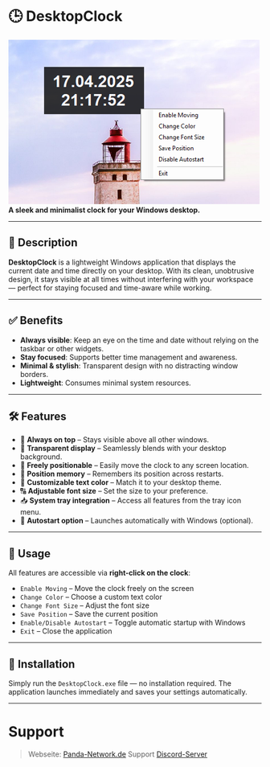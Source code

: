 # 🕒 DesktopClock
![alt text](<docs/screenshot.png>)
**A sleek and minimalist clock for your Windows desktop.**

---

## 📝 Description

**DesktopClock** is a lightweight Windows application that displays the current date and time directly on your desktop. With its clean, unobtrusive design, it stays visible at all times without interfering with your workspace — perfect for staying focused and time-aware while working.

---

## ✅ Benefits

- **Always visible**: Keep an eye on the time and date without relying on the taskbar or other widgets.
- **Stay focused**: Supports better time management and awareness.
- **Minimal & stylish**: Transparent design with no distracting window borders.
- **Lightweight**: Consumes minimal system resources.

---

## 🛠️ Features

- 🔲 **Always on top** – Stays visible above all other windows.
- 🧊 **Transparent display** – Seamlessly blends with your desktop background.
- 🎯 **Freely positionable** – Easily move the clock to any screen location.
- 💾 **Position memory** – Remembers its position across restarts.
- 🎨 **Customizable text color** – Match it to your desktop theme.
- 🔠 **Adjustable font size** – Set the size to your preference.
- 📥 **System tray integration** – Access all features from the tray icon menu.
- 🚀 **Autostart option** – Launches automatically with Windows (optional).

---

## 🧭 Usage

All features are accessible via **right-click on the clock**:

- `Enable Moving` – Move the clock freely on the screen
- `Change Color` – Choose a custom text color
- `Change Font Size` – Adjust the font size
- `Save Position` – Save the current position
- `Enable/Disable Autostart` – Toggle automatic startup with Windows
- `Exit` – Close the application

---

## 💾 Installation

Simply run the `DesktopClock.exe` file — no installation required.
The application launches immediately and saves your settings automatically.

---

# Support
> Webseite: [Panda-Network.de](https://panda-network.de)
> Support [Discord-Server](https://discord.gg/z8ScRvf)
